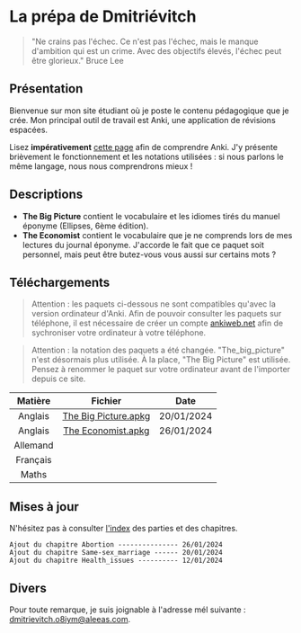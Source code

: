 # La prépa de Dmitriévitch

>"Ne crains pas l'échec. Ce n'est pas l'échec, mais le manque d'ambition qui est un crime. Avec des objectifs élevés, l'échec peut être glorieux."
>Bruce Lee

## Présentation

Bienvenue sur mon site étudiant où je poste le contenu pédagogique que je crée.
Mon principal outil de travail est Anki, une application de révisions espacées.

Lisez **impérativement** [cette page](/pages/documentation.md) afin de comprendre Anki. J'y présente brièvement
le fonctionnement et les notations utilisées : si nous parlons le même langage, nous nous comprendrons mieux !

## Descriptions

+ **The Big Picture** contient le vocabulaire et les idiomes tirés du manuel éponyme (Ellipses, 6ème édition).
+ **The Economist** contient le vocabulaire que je ne comprends lors de mes lectures du journal éponyme. J'accorde le fait que ce paquet soit personnel, mais peut être butez-vous vous aussi sur certains mots ?

## Téléchargements

>Attention : les paquets ci-dessous ne sont compatibles qu'avec la version ordinateur d'Anki.
>Afin de pouvoir consulter les paquets sur téléphone, il est nécessaire de créer un compte [ankiweb.net](https://ankiweb.net/about) afin de sychroniser
>votre ordinateur à votre téléphone.

> Attention : la notation des paquets a été changée. "The_big_picture" n'est désormais plus utilisée. À la place, "The Big Picture" est utilisée. Pensez à renommer le paquet sur votre ordinateur avant de l'importer depuis ce site.

| Matière  | Fichier                                              | Date       |
| :------: | :--------------------------------------------------: | :--------: |
| Anglais  | [The Big Picture.apkg](</anki/The Big Picture.apkg>) | 20/01/2024 |
| Anglais  | [The Economist.apkg](<anki/The Economist.apkg>)      | 26/01/2024 |
| Allemand |
| Français |
| Maths    |

## Mises à jour

N'hésitez pas à consulter [l'index](/pages/index.md) des parties et des chapitres.

```
Ajout du chapitre Abortion --------------- 26/01/2024
Ajout du chapitre Same-sex_marriage ------ 20/01/2024
Ajout du chapitre Health_issues ---------- 12/01/2024
```

## Divers

Pour toute remarque, je suis joignable à l'adresse mél suivante : <dmitrievitch.o8iym@aleeas.com>.
